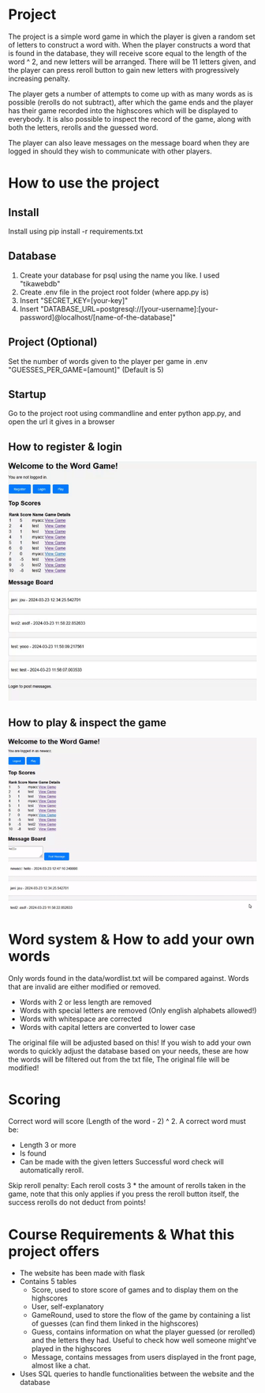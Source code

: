 # Project

The project is a simple word game in which the player is given a random set of letters to construct a word with. When the player constructs a word that is found in the database, they will receive score equal to the length of the word ^ 2, and new letters will be arranged. There will be 11 letters given, and the player can press reroll button to gain new letters with progressively increasing penalty.

The player gets a number of attempts to come up with as many words as is possible (rerolls do not subtract), after which the game ends and the player has their game recorded into the highscores which will be displayed to everybody. It is also possible to inspect the record of the game, along with both the letters, rerolls and the guessed word.

The player can also leave messages on the message board when they are logged in should they wish to communicate with other players.

# How to use the project

## Install

Install using pip install -r requirements.txt

## Database

1. Create your database for psql using the name you like. I used "tikawebdb"
2. Create .env file in the project root folder (where app.py is)
3. Insert "SECRET_KEY=[your-key]"
4. Insert "DATABASE_URL=postgresql://[your-username]:[your-password]@localhost/[name-of-the-database]"

## Project (Optional)

Set the number of words given to the player per game in .env "GUESSES_PER_GAME=[amount]" (Default is 5)

## Startup

Go to the project root using commandline and enter python app.py, and open the url it gives in a browser

## How to register & login

![RegisterLogin](https://github.com/Janitus/Tikaweb/blob/main/media/login.gif)

## How to play & inspect the game

![PlayInspect](https://github.com/Janitus/Tikaweb/blob/main/media/play.gif)

# Word system & How to add your own words

Only words found in the data/wordlist.txt will be compared against. Words that are invalid are either modified or removed.

- Words with 2 or less length are removed
- Words with special letters are removed (Only english alphabets allowed!)
- Words with whitespace are corrected
- Words with capital letters are converted to lower case

The original file will be adjusted based on this! If you wish to add your own words to quickly adjust the database based on your needs, these are how the words will be filtered out from the txt file, The original file will be modified!

# Scoring

Correct word will score (Length of the word - 2) ^ 2. A correct word must be:
- Length 3 or more
- Is found
- Can be made with the given letters
Successful word check will automatically reroll.

Skip reroll penalty: Each reroll costs 3 * the amount of rerolls taken in the game, note that this only applies if you press the reroll button itself, the success rerolls do not deduct from points!

# Course Requirements & What this project offers

- The website has been made with flask
- Contains 5 tables
    - Score, used to store score of games and to display them on the highscores
    - User, self-explanatory
    - GameRound, used to store the flow of the game by containing a list of guesses (can find them linked in the highscores)
    - Guess, contains information on what the player guessed (or rerolled) and the letters they had. Useful to check how well someone might've played in the highscores
    - Message, contains messages from users displayed in the front page, almost like a chat.
- Uses SQL queries to handle functionalities between the website and the database
